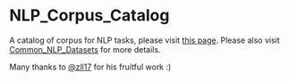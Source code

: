 # NLP_Corpus_Catalog
A catalog of corpus for NLP tasks, please visit [this page](https://xdarklemon.github.io/html/common_nlp_corpora_blue/corpora_catelog.html). Please also visit [Common_NLP_Datasets](https://github.com/zll17/Common_NLP_Datasets) for more details.

Many thanks to [@zll17](https://github.com/zll17) for his fruitful work :)
